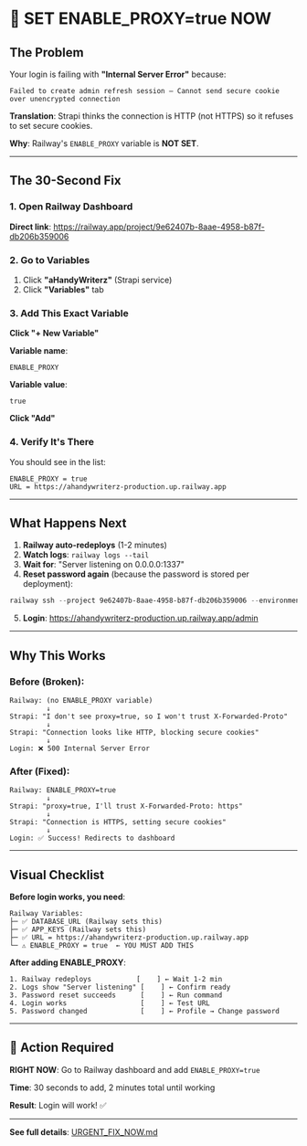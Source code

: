 # 🚨 SET ENABLE_PROXY=true NOW

## The Problem

Your login is failing with **"Internal Server Error"** because:

```
Failed to create admin refresh session – Cannot send secure cookie over unencrypted connection
```

**Translation**: Strapi thinks the connection is HTTP (not HTTPS) so it refuses to set secure cookies.

**Why**: Railway's `ENABLE_PROXY` variable is **NOT SET**.

---

## The 30-Second Fix

### 1. Open Railway Dashboard

**Direct link**: https://railway.app/project/9e62407b-8aae-4958-b87f-db206b359006

### 2. Go to Variables

1. Click **"aHandyWriterz"** (Strapi service)
2. Click **"Variables"** tab

### 3. Add This Exact Variable

**Click "+ New Variable"**

**Variable name**:
```
ENABLE_PROXY
```

**Variable value**:
```
true
```

**Click "Add"**

### 4. Verify It's There

You should see in the list:
```
ENABLE_PROXY = true
URL = https://ahandywriterz-production.up.railway.app
```

---

## What Happens Next

1. **Railway auto-redeploys** (1-2 minutes)
2. **Watch logs**: `railway logs --tail`
3. **Wait for**: "Server listening on 0.0.0.0:1337"
4. **Reset password again** (because the password is stored per deployment):

```powershell
railway ssh --project 9e62407b-8aae-4958-b87f-db206b359006 --environment 5f6fe7ed-b228-4253-9ef7-ca3fc068da1d --service 86580b8f-90de-4205-b8b1-52ee9747da96 -- npx strapi admin:reset-user-password --email "abelngeno1@gmail.com" --password "TempPassw0rd!2024"
```

5. **Login**: https://ahandywriterz-production.up.railway.app/admin

---

## Why This Works

### Before (Broken):
```
Railway: (no ENABLE_PROXY variable)
         ↓
Strapi: "I don't see proxy=true, so I won't trust X-Forwarded-Proto"
         ↓
Strapi: "Connection looks like HTTP, blocking secure cookies"
         ↓
Login: ❌ 500 Internal Server Error
```

### After (Fixed):
```
Railway: ENABLE_PROXY=true
         ↓
Strapi: "proxy=true, I'll trust X-Forwarded-Proto: https"
         ↓
Strapi: "Connection is HTTPS, setting secure cookies"
         ↓
Login: ✅ Success! Redirects to dashboard
```

---

## Visual Checklist

**Before login works, you need**:

```
Railway Variables:
├─ ✅ DATABASE_URL (Railway sets this)
├─ ✅ APP_KEYS (Railway sets this)
├─ ✅ URL = https://ahandywriterz-production.up.railway.app
└─ ⚠️ ENABLE_PROXY = true  ← YOU MUST ADD THIS
```

**After adding ENABLE_PROXY**:

```
1. Railway redeploys           [    ] ← Wait 1-2 min
2. Logs show "Server listening" [    ] ← Confirm ready
3. Password reset succeeds      [    ] ← Run command
4. Login works                  [    ] ← Test URL
5. Password changed             [    ] ← Profile → Change password
```

---

## 🎯 Action Required

**RIGHT NOW**: Go to Railway dashboard and add `ENABLE_PROXY=true`

**Time**: 30 seconds to add, 2 minutes total until working

**Result**: Login will work! ✅

---

**See full details**: [URGENT_FIX_NOW.md](./URGENT_FIX_NOW.md)
